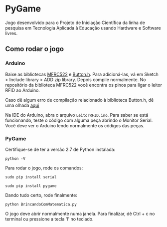 # PyGame

Jogo desenvolvido para o Projeto de Iniciação Científica da linha de pesquisa em Tecnologia Aplicada à Educação usando Hardware e Software livres.

## Como rodar o jogo

### Arduino

Baixe as bibliotecas [MFRC522](https://github.com/miguelbalboa/rfid) e [Button.h](https://playground.arduino.cc/Code/Button). Para adicioná-las, vá em Sketch > Include library > ADD zip library. Depois compile normalmente. No repositório da biblioteca MFRC522 você encontra os pinos para ligar o leitor RFID ao Arduino.


Caso dê algum erro de compilação relacionado à biblioteca Button.h, dê uma olhada [aqui](http://labdegaragem.com/forum/topics/wprogram-h)

Na IDE do Arduino, abra o arquivo `LeitorRFID.ino`. Para saber se está funcionando, teste o código com alguma peça abrindo o Monitor Serial. Você deve ver o Arduino lendo normalmente os códigos das peças.


### PyGame

Certifique-se de ter a versão 2.7 de Python instalada:

`python -V `

Para rodar o jogo, rode os comandos:

`sudo pip install serial`

`sudo pip install pygame`


Dando tudo certo, rode finalmente:

`python BrincandoComMatematica.py` 

O jogo deve abrir normalmente numa janela. Para finalizar, dê Ctrl + c no terminal ou pressione a tecla 'l' no teclado.